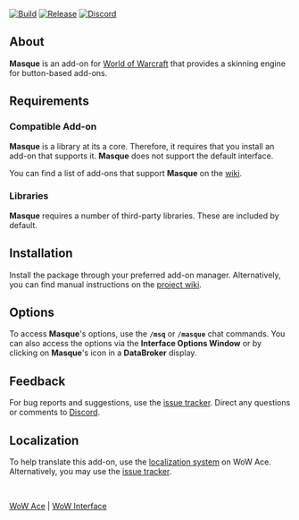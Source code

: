 [![Build][SVG-Build]][Build]
[![Release][SVG-Release]][Release]
[![Discord][SVG-Discord]][Discord]

## About

**Masque** is an add-on for [World of Warcraft] that provides a skinning engine for button-based add-ons.

## Requirements

### Compatible Add-on

**Masque** is a library at its a core. Therefore, it requires that you install an add-on that supports it. **Masque** does not support the default interface.

You can find a list of add-ons that support **Masque** on the [wiki].

### Libraries

**Masque** requires a number of third-party libraries. These are included by default.

## Installation

Install the package through your preferred add-on manager. Alternatively, you can find manual instructions on the [project wiki][Wiki].

## Options

To access **Masque**'s options, use the **`/msq`** or **`/masque`** chat commands. You can also access the options via the **Interface Options Window** or by clicking on **Masque**'s icon in a **DataBroker** display.

## Feedback

For bug reports and suggestions, use the [issue tracker]. Direct any questions or comments to [Discord].

## Localization

To help translate this add-on, use the [localization system] on WoW Ace. Alternatively, you may use the [issue tracker].

<br />

[WoW Ace] | [WoW Interface]

[Links]: #

[Build]: https://github.com/SFX-WoW/Masque/actions?query=workflow%3ARelease (Build Status)
[Release]: https://github.com/SFX-WoW/Masque/releases (Latest Release)
[Discord]: https://discord.gg/DDVqkd6 (Discord)

[World of Warcraft]: https://worldofwarcraft.com (World of Warcraft)

[Issue Tracker]: https://github.com/SFX-WoW/Masque/issues (Report an Issue)
[Localization System]: https://www.wowace.com/projects/masque/localization (Translate on WoW Ace)
[Wiki]: https://github.com/SFX-WoW/Masque/wiki (Masque Wiki)

[GitHub]: https://github.com/SFX-WoW/Masque (Download from GitHub)
[WoW Ace]: https://www.wowace.com/projects/masque (Download from WoW Ace)
[WoW Interface]: https://www.wowinterface.com/downloads/info12097 (Download from WoW Interface)

[Images]: #

[SVG-Build]: https://img.shields.io/github/workflow/status/SFX-WoW/Masque/Release?label=Build&logo=github&logoColor=fff&style=flat-square
[SVG-Release]: https://img.shields.io/github/v/release/SFX-WoW/Masque?logo=github&logoColor=fff&label=Release&style=flat-square
[SVG-Discord]: https://img.shields.io/badge/Discord-StormFX-7289da?logo=discord&logoColor=fff&style=flat-square
